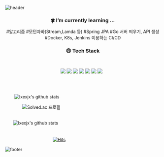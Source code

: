 ![header](https://capsule-render.vercel.app/api?type=slice&animation=blink&fontAlign=85&color=FFE3EE&height=250&section=header&text=lxexjx%20&fontSize=50)

<h3 align="center"><b>🍀 I’m currently learning ...</b></h3>
<p align="center">
#알고리즘 #모던자바(Stream,Lamda 등) #Spring JPA #Go 서버 띄우기, API 생성 #Docker, K8s, Jenkins 이용하는 CI/CD
</p>
<h3 align="center"><b>😎 Tech Stack</b></h3>
</br>
<p align="center">
 <img src="https://img.shields.io/badge/Java-black?style=flat&logo=Java&logoColor=FF0000"/>
 <img src="https://img.shields.io/badge/JavaScript-F7DF1E?style=flat&logo=JavaScript&logoColor=white"/>
 <img src="https://img.shields.io/badge/SpringBoot-47A248?style=flat&logo=Spring Boot&logoColor=#1EDDFF"/>
 <img src="https://img.shields.io/badge/Go-00599C?style=flat&logo=Go&logoColor=1EDDFF"/>
 <img src="https://img.shields.io/badge/Docker-00599C?style=flat&logo=Docker&logoColor=#1EDDFF"/>
 <img src="https://img.shields.io/badge/C-323232?style=flat&logo=C&logoColor=FAF58C"/>
 <img src="https://img.shields.io/badge/MySQL-4479A1?style=flat-square&logo=MySQL&logoColor=white"/></a> &nbsp
</p>
<br>
<br>

ㅤㅤ
![lxexjx's github stats](https://github-readme-stats.vercel.app/api/top-langs/?username=lxexjx&show_icons=true&hide_border=true&title_color=004386&icon_color=004386&layout=compact&theme=radical)ㅤㅤ


ㅤㅤㅤㅤ
![Solved.ac 프로필](http://mazassumnida.wtf/api/v2/generate_badge?boj=tkdlqj)
<br>
<br>

ㅤㅤ![lxexjx's github stats](https://github-readme-stats.vercel.app/api?username=lxexjx&show_icons=true&theme=radical)

ㅤㅤㅤㅤㅤㅤㅤㅤㅤㅤㅤㅤㅤㅤㅤㅤㅤㅤㅤㅤㅤㅤㅤㅤㅤㅤㅤㅤㅤㅤㅤㅤㅤㅤㅤㅤㅤㅤㅤㅤㅤㅤㅤㅤㅤㅤㅤㅤㅤㅤㅤ[![Hits](https://hits.seeyoufarm.com/api/count/incr/badge.svg?url=https%3A%2F%2Fgithub.com%2Flxexjx&count_bg=%231F0303&title_bg=%23BBB8C6&icon=exercism.svg&icon_color=%23000000&title=hits&edge_flat=false)](https://hits.seeyoufarm.com)

![footer](https://capsule-render.vercel.app/api?type=soft&color=FFC0CB&height=30&section=header&text=&fontSize=90)

